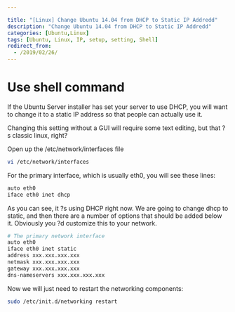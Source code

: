 ```yaml
---

title: "[Linux] Change Ubuntu 14.04 from DHCP to Static IP Addredd"
description: "Change Ubuntu 14.04 from DHCP to Static IP Addredd"
categories: [Ubuntu,Linux]
tags: [Ubuntu, Linux, IP, setup, setting, Shell]
redirect_from:
  - /2019/02/26/
---
```




# Use shell command
If the Ubuntu Server installer has set your server to use DHCP, you will want to change it to a static IP address so that people can actually use it.

Changing this setting without a GUI will require some text editing, but that ?s classic linux, right?

Open up the /etc/network/interfaces file

``` bash
vi /etc/network/interfaces
```

For the primary interface, which is usually eth0, you will see these lines:

``` bash
auto eth0
iface eth0 inet dhcp
```

As you can see, it ?s using DHCP right now. We are going to change dhcp to static, and then there are a number of options that should be added below it. Obviously you ?d customize this to your network.

``` bash
# The primary network interface
auto eth0
iface eth0 inet static
address xxx.xxx.xxx.xxx
netmask xxx.xxx.xxx.xxx
gateway xxx.xxx.xxx.xxx
dns-nameservers xxx.xxx.xxx.xxx
```

Now we will just need to restart the networking components:

``` bash
sudo /etc/init.d/networking restart
```
